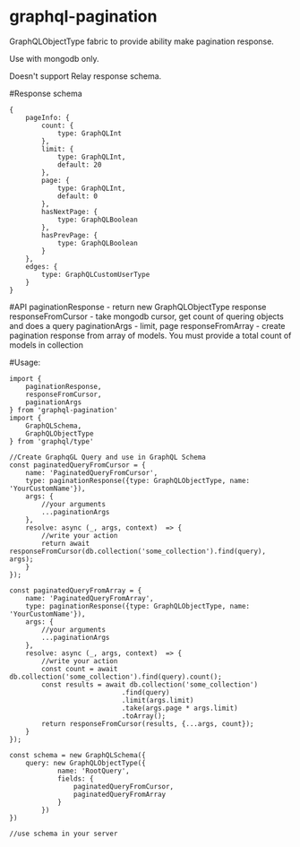 # graphql-pagination
GraphQLObjectType fabric to provide ability make pagination response.

Use with mongodb only.

Doesn't support Relay response schema.

#Response schema

	{
		pageInfo: {
			count: {
	            type: GraphQLInt
	        },
	        limit: {
	            type: GraphQLInt,
	            default: 20
	        },
	        page: {
	            type: GraphQLInt,
	            default: 0
	        },
	        hasNextPage: {
	            type: GraphQLBoolean
	        },
	        hasPrevPage: {
	            type: GraphQLBoolean
	        }
        },
        edges: {
        	type: GraphQLCustomUserType
        }
	}

#API
	paginationResponse - return new GraphQLObjectType response
	responseFromCursor - take mongodb cursor, get count of quering objects and does a query
	paginationArgs - limit, page
	responseFromArray - create pagination response from array of models. You must provide a total count of models in collection

#Usage:

    import {
    	paginationResponse,
    	responseFromCursor, 
    	paginationArgs
	} from 'graphql-pagination'
	import {
		GraphQLSchema,
		GraphQLObjectType
	} from 'graphql/type'

    //Create GraphqGL Query and use in GraphQL Schema
    const paginatedQueryFromCursor = {
    	name: 'PaginatedQueryFromCursor',
    	type: paginationResponse({type: GraphQLObjectType, name: 'YourCustomName'}),
    	args: {
    		//your arguments
	        ...paginationArgs
	    },
	    resolve: async (_, args, context)  => {
	        //write your action
	        return await responseFromCursor(db.collection('some_collection').find(query), args);
	    }
	});

	const paginatedQueryFromArray = {
    	name: 'PaginatedQueryFromArray',
    	type: paginationResponse({type: GraphQLObjectType, name: 'YourCustomName'}),
    	args: {
    		//your arguments
	        ...paginationArgs
	    },
	    resolve: async (_, args, context)  => {
	        //write your action
	        const count = await db.collection('some_collection').find(query).count();
	        const results = await db.collection('some_collection')
	        					.find(query)
        						.limit(args.limit)
        						.take(args.page * args.limit)
        						.toArray();
	        return responseFromCursor(results, {...args, count});
	    }
	});

	const schema = new GraphQLSchema({
		query: new GraphQLObjectType({
				name: 'RootQuery',
				fields: {
					paginatedQueryFromCursor,
					paginatedQueryFromArray
				}
			})
	})

	//use schema in your server


      

